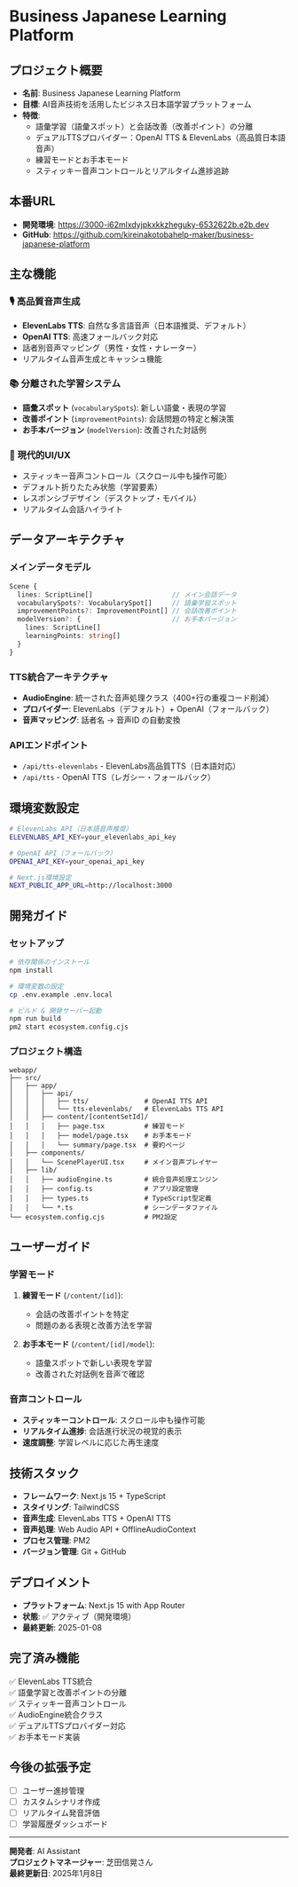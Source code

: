 # Business Japanese Learning Platform

## プロジェクト概要
- **名前**: Business Japanese Learning Platform
- **目標**: AI音声技術を活用したビジネス日本語学習プラットフォーム
- **特徴**: 
  - 語彙学習（語彙スポット）と会話改善（改善ポイント）の分離
  - デュアルTTSプロバイダー：OpenAI TTS & ElevenLabs（高品質日本語音声）
  - 練習モードとお手本モード
  - スティッキー音声コントロールとリアルタイム進捗追跡

## 本番URL
- **開発環境**: https://3000-i62mlxdyjpkxkkzheguky-6532622b.e2b.dev
- **GitHub**: https://github.com/kireinakotobahelp-maker/business-japanese-platform

## 主な機能

### 🎙️ 高品質音声生成
- **ElevenLabs TTS**: 自然な多言語音声（日本語推奨、デフォルト）
- **OpenAI TTS**: 高速フォールバック対応
- 話者別音声マッピング（男性・女性・ナレーター）
- リアルタイム音声生成とキャッシュ機能

### 📚 分離された学習システム
- **語彙スポット** (`vocabularySpots`): 新しい語彙・表現の学習
- **改善ポイント** (`improvementPoints`): 会話問題の特定と解決策
- **お手本バージョン** (`modelVersion`): 改善された対話例

### 📱 現代的UI/UX
- スティッキー音声コントロール（スクロール中も操作可能）
- デフォルト折りたたみ状態（学習要素）
- レスポンシブデザイン（デスクトップ・モバイル）
- リアルタイム会話ハイライト

## データアーキテクチャ

### メインデータモデル
```typescript
Scene {
  lines: ScriptLine[]                    // メイン会話データ
  vocabularySpots?: VocabularySpot[]     // 語彙学習スポット
  improvementPoints?: ImprovementPoint[] // 会話改善ポイント
  modelVersion?: {                       // お手本バージョン
    lines: ScriptLine[]
    learningPoints: string[]
  }
}
```

### TTS統合アーキテクチャ
- **AudioEngine**: 統一された音声処理クラス（400+行の重複コード削減）
- **プロバイダー**: ElevenLabs（デフォルト）+ OpenAI（フォールバック）
- **音声マッピング**: 話者名 → 音声ID の自動変換

### APIエンドポイント
- `/api/tts-elevenlabs` - ElevenLabs高品質TTS（日本語対応）
- `/api/tts` - OpenAI TTS（レガシー・フォールバック）

## 環境変数設定

```bash
# ElevenLabs API（日本語音声推奨）
ELEVENLABS_API_KEY=your_elevenlabs_api_key

# OpenAI API（フォールバック）
OPENAI_API_KEY=your_openai_api_key

# Next.js環境設定
NEXT_PUBLIC_APP_URL=http://localhost:3000
```

## 開発ガイド

### セットアップ
```bash
# 依存関係のインストール
npm install

# 環境変数の設定
cp .env.example .env.local

# ビルド & 開発サーバー起動
npm run build
pm2 start ecosystem.config.cjs
```

### プロジェクト構造
```
webapp/
├── src/
│   ├── app/
│   │   ├── api/
│   │   │   ├── tts/              # OpenAI TTS API
│   │   │   └── tts-elevenlabs/   # ElevenLabs TTS API
│   │   ├── content/[contentSetId]/
│   │   │   ├── page.tsx          # 練習モード
│   │   │   ├── model/page.tsx    # お手本モード
│   │   │   └── summary/page.tsx  # 要約ページ
│   ├── components/
│   │   └── ScenePlayerUI.tsx     # メイン音声プレイヤー
│   ├── lib/
│   │   ├── audioEngine.ts        # 統合音声処理エンジン
│   │   ├── config.ts             # アプリ設定管理
│   │   ├── types.ts              # TypeScript型定義
│   │   └── *.ts                  # シーンデータファイル
└── ecosystem.config.cjs          # PM2設定
```

## ユーザーガイド

### 学習モード
1. **練習モード** (`/content/[id]`): 
   - 会話の改善ポイントを特定
   - 問題のある表現と改善方法を学習

2. **お手本モード** (`/content/[id]/model`):
   - 語彙スポットで新しい表現を学習
   - 改善された対話例を音声で確認

### 音声コントロール
- **スティッキーコントロール**: スクロール中も操作可能
- **リアルタイム進捗**: 会話進行状況の視覚的表示
- **速度調整**: 学習レベルに応じた再生速度

## 技術スタック
- **フレームワーク**: Next.js 15 + TypeScript
- **スタイリング**: TailwindCSS
- **音声生成**: ElevenLabs TTS + OpenAI TTS
- **音声処理**: Web Audio API + OfflineAudioContext
- **プロセス管理**: PM2
- **バージョン管理**: Git + GitHub

## デプロイメント
- **プラットフォーム**: Next.js 15 with App Router
- **状態**: ✅ アクティブ（開発環境）
- **最終更新**: 2025-01-08

## 完了済み機能
✅ ElevenLabs TTS統合  
✅ 語彙学習と改善ポイントの分離  
✅ スティッキー音声コントロール  
✅ AudioEngine統合クラス  
✅ デュアルTTSプロバイダー対応  
✅ お手本モード実装  

## 今後の拡張予定
- [ ] ユーザー進捗管理
- [ ] カスタムシナリオ作成
- [ ] リアルタイム発音評価
- [ ] 学習履歴ダッシュボード

---
**開発者**: AI Assistant  
**プロジェクトマネージャー**: 芝田信晃さん  
**最終更新日**: 2025年1月8日